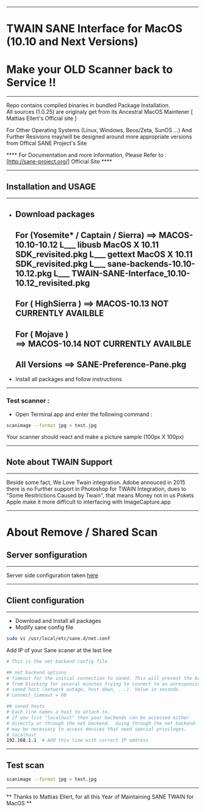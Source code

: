 * **************** 
# TWAIN SANE Interface for MacOS (10.10 and Next Versions)
# Make your OLD Scanner back to Service !!
* **************** 
Repo contains compiled binaries in bundled Package Installation.  
All sources (1.0.25) are originaly get from its Ancestral MacOS Maintener [ Mattias Ellert's Official site ] 

For Other Operating Systems (Linux, Windows, Beos/Zeta, SunOS ...) 
And Further Resivions may/will be designed around more appropriate versions from Offical SANE Project's Site

**** For Documentation and more Information, Please Refer to : [http://sane-project.org/] Official Site ****

* **************** 
## Installation and USAGE
* **************** 
- Download packages
  -----------------------
  For (Yosemite* / Captain / Sierra)
  ==> MACOS-10.10-10.12 
    L___ libusb MacOS X 10.11 SDK_revisited.pkg
    L___ gettext MacOS X 10.11 SDK_revisited.pkg
    L___ sane-backends-10.10-10.12.pkg
    L___ TWAIN-SANE-Interface_10.10-10.12_revisited.pkg
  -----------------------
  For ( HighSierra )
  ==> MACOS-10.13
  NOT CURRENTLY AVAILBLE
  -----------------------  
  For ( Mojave )  
  ==> MACOS-10.14 
  NOT CURRENTLY AVAILBLE
  -----------------------  
  All Versions
  ==> SANE-Preference-Pane.pkg
  -----------------------  
- Install all packages and follow instructions

* **************** 
### Test scanner : 

- Open Terminal.app 
and enter the following command :
```sh
scanimage --format jpg > test.jpg
```
Your scanner should react and make a picture sample (100px X 100px)

* **************** 
## Note about TWAIN Support ##
* **************** 
Beside some fact, We Love Twain integration.
Adobe annouced in 2015 there is no Further support in Photoshop for TWAIN Integration, dues to "Some Resitrictions Caused by Twain", that means Money not in us Pokets 
Apple make it more difficult to interfacing with ImageCapture.app


* **************** 
# About Remove / Shared Scan
## Server sonfiguration
* **************** 

Server side configuration taken [here](https://forum.keenetic.net/topic/240-sane-%D0%B8%D1%81%D0%BF%D0%BE%D0%BB%D1%8C%D0%B7%D0%BE%D0%B2%D0%B0%D0%BD%D0%B8%D0%B5-usb-%D0%BC%D1%84%D1%83-%D0%B8%D0%BB%D0%B8-%D1%81%D0%BA%D0%B0%D0%BD%D0%B5%D1%80%D0%B0/?do=findComment&comment=3599)

* **************** 
## Client configuration
* **************** 

- Download and Install all packages
- Modify sane config file

```sh
sudo vi /usr/local/etc/sane.d/net.conf
```

Add IP of your Sane scaner at the last line

```sh
# This is the net backend config file.

## net backend options
# Timeout for the initial connection to saned. This will prevent the backend
# from blocking for several minutes trying to connect to an unresponsive
# saned host (network outage, host down, ...). Value in seconds.
# connect_timeout = 60

## saned hosts
# Each line names a host to attach to.
# If you list "localhost" then your backends can be accessed either
# directly or through the net backend.  Going through the net backend
# may be necessary to access devices that need special privileges.
# localhost
192.168.1.1  # Add this line with correct IP address
```
* ******************
## Test scan

```sh
scanimage --format jpg > test.jpg
```
* ******************
** Thanks to Mattias Ellert, for all this Year of Maintaining SANE TWAIN for MacOS **

[Sane]:http://www.ellert.se/twain-sane/
